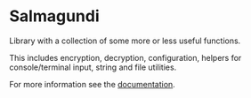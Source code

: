 # Salmagundi

Library with a collection of some more or less useful functions.

This includes encryption, decryption, configuration, helpers for console/terminal input, string and file utilities.

For more information see the [documentation](https://andreas19.github.io/salmagundi/overview.html).
